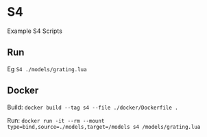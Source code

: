 # S4

Example S4 Scripts

## Run

Eg `S4 ./models/grating.lua`

## Docker

Build: `docker build --tag s4 --file ./docker/Dockerfile .`

Run: `docker run -it --rm --mount type=bind,source=./models,target=/models s4 /models/grating.lua`
